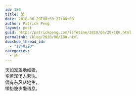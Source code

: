 ```yaml
---
id: 180
title: 悶
date: 2010-06-29T08:59:27+00:00
author: Patrick Peng
layout: post
guid: http://patrickpeng.com/lifetime/2010/06/29/180.html
permalink: /blog/2010/06/180.html
duoshuo_thread_id:
  - "1940220"
categories:
  - 詩
---
```

<p>天如笼盖地如梐，   <br />空若浑汤人若洗。    <br />偶有东风从地生，    <br />懒抬肢步懒语息。</p>